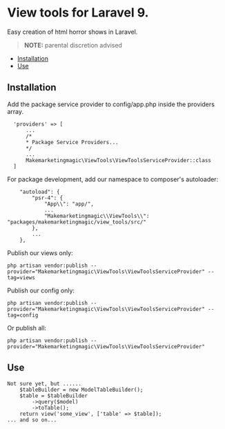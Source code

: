 # View tools for Laravel 9.

Easy creation of html horror shows in Laravel.
> **NOTE:** parental discretion advised

* [Installation](#installation)
* [Use](#use)


## Installation
Add the package service provider to config/app.php inside the providers array.
```
  'providers' => [
      ...
      /*
      * Package Service Providers...
      */
      ...
      Makemarketingmagic\ViewTools\ViewToolsServiceProvider::class
  ]
```

For package development, add our namespace to composer's autoloader:
```
    "autoload": {
        "psr-4": {
            "App\\": "app/",
            ...
            "Makemarketingmagic\\ViewTools\\": "packages/makemarketingmagic/view_tools/src/"
        },
        ...
    },
```

Publish our views only:
```
php artisan vendor:publish --provider="Makemarketingmagic\ViewTools\ViewToolsServiceProvider" --tag=views
```

Publish our config only:
```
php artisan vendor:publish --provider="Makemarketingmagic\ViewTools\ViewToolsServiceProvider" --tag=config
```

Or publish all:
```
php artisan vendor:publish --provider="Makemarketingmagic\ViewTools\ViewToolsServiceProvider"
```

## Use
```
Not sure yet, but ......
    $tableBuilder = new ModelTableBuilder();
    $table = $tableBuilder
        ->query($model)
        ->toTable();
    return view('some_view', ['table' => $table]);
... and so on...
```

